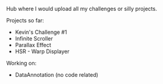 Hub where I would upload all my challenges or silly projects.

Projects so far:

- Kevin's Challenge #1
- Infinite Scroller
- Parallax Effect
- HSR - Warp Displayer

Working on:

- DataAnnotation (no code related)